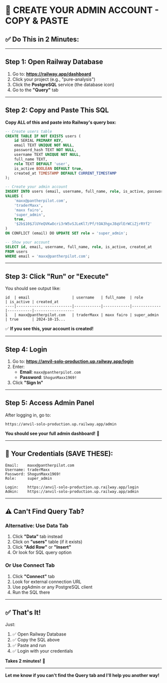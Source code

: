 # 🎯 CREATE YOUR ADMIN ACCOUNT - COPY & PASTE

## ✅ **Do This in 2 Minutes:**

---

## **Step 1: Open Railway Database**

1. Go to: **https://railway.app/dashboard**
2. Click your project (e.g., "pure-analysis")
3. Click the **PostgreSQL** service (the database icon)
4. Go to the **"Query"** tab

---

## **Step 2: Copy and Paste This SQL**

**Copy ALL of this and paste into Railway's query box:**

```sql
-- Create users table
CREATE TABLE IF NOT EXISTS users (
    id SERIAL PRIMARY KEY,
    email TEXT UNIQUE NOT NULL,
    password_hash TEXT NOT NULL,
    username TEXT UNIQUE NOT NULL,
    full_name TEXT,
    role TEXT DEFAULT 'user',
    is_active BOOLEAN DEFAULT true,
    created_at TIMESTAMP DEFAULT CURRENT_TIMESTAMP
);

-- Create your admin account
INSERT INTO users (email, username, full_name, role, is_active, password_hash)
VALUES (
    'maxx@pantherpilot.com',
    'traderMaxx',
    'maxx fairo',
    'super_admin',
    true,
    '$2b$10$JlUYeQVKwOcri3rW5vSJLeKl7/Pf/tOA3hgxJ8qVlErWCiZjrRYf2'
)
ON CONFLICT (email) DO UPDATE SET role = 'super_admin';

-- Show your account
SELECT id, email, username, full_name, role, is_active, created_at 
FROM users 
WHERE email = 'maxx@pantherpilot.com';
```

---

## **Step 3: Click "Run" or "Execute"**

You should see output like:

```
id  | email                   | username   | full_name  | role        | is_active | created_at
----|-------------------------|------------|------------|-------------|-----------|------------------
1   | maxx@pantherpilot.com   | traderMaxx | maxx fairo | super_admin | true      | 2024-10-15...
```

✅ **If you see this, your account is created!**

---

## **Step 4: Login**

1. Go to: **https://anvil-solo-production.up.railway.app/login**
2. Enter:
   - **Email**: `maxx@pantherpilot.com`
   - **Password**: `ShogunMaxx1969!`
3. Click **"Sign In"**

---

## **Step 5: Access Admin Panel**

After logging in, go to:
```
https://anvil-solo-production.up.railway.app/admin
```

**You should see your full admin dashboard!** 🎉

---

## 🔐 **Your Credentials (SAVE THESE):**

```
Email:    maxx@pantherpilot.com
Username: traderMaxx
Password: ShogunMaxx1969!
Role:     super_admin

Login:    https://anvil-solo-production.up.railway.app/login
Admin:    https://anvil-solo-production.up.railway.app/admin
```

---

## ⚠️ **Can't Find Query Tab?**

### **Alternative: Use Data Tab**

1. Click **"Data"** tab instead
2. Click on **"users"** table (if it exists)
3. Click **"Add Row"** or **"Insert"**
4. Or look for SQL query option

### **Or Use Connect Tab**

1. Click **"Connect"** tab
2. Look for external connection URL
3. Use pgAdmin or any PostgreSQL client
4. Run the SQL there

---

## ✅ **That's It!**

Just:
1. ✅ Open Railway Database
2. ✅ Copy the SQL above
3. ✅ Paste and run
4. ✅ Login with your credentials

**Takes 2 minutes!** 🚀

---

**Let me know if you can't find the Query tab and I'll help you another way!**

